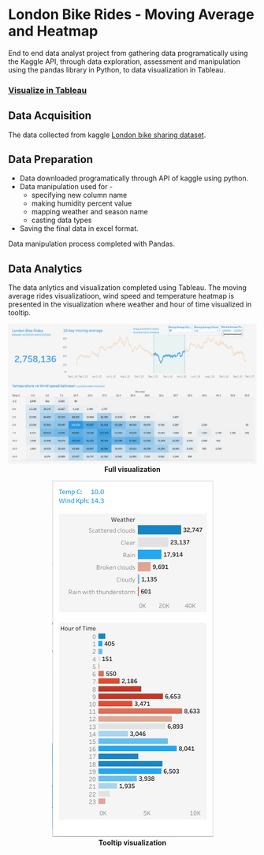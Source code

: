 # London Bike Rides - Moving Average and Heatmap
End to end data analyst project from gathering data programatically using the Kaggle API, through data exploration, assessment and manipulation using the pandas library in Python, to data visualization in Tableau.

### [Visualize in Tableau](https://public.tableau.com/views/LondonBikeRides-MovingAverageandHeatmap_16803344810800/Dashboard1?:language=en-US&:display_count=n&:origin=viz_share_link)

## Data Acquisition
The data collected from kaggle [London bike sharing dataset](https://www.kaggle.com/datasets/hmavrodiev/london-bike-sharing-dataset). 

## Data Preparation
- Data downloaded programatically through API of kaggle using python.
- Data manipulation used for -
	- specifying new column name
	- making humidity percent value
	- mapping weather and season name
	- casting data types
- Saving the final data in excel format.  

Data manipulation process completed with Pandas.

## Data Analytics
The data anlytics and visualization completed using Tableau. The moving average rides visualizatioon, wind speed and temperature heatmap is presented in the visualization where weather and hour of time visualized in tooltip.

<p align="center">
<img src="viz.png">
<b>Full visualization<b>
</p>

<p align="center">
<img src="tooltip.png"><br>
<b>Tooltip visualization<b>
</p>




